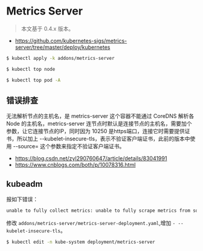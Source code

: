 # Metrics Server

> 本文基于 0.4.x 版本。

* https://github.com/kubernetes-sigs/metrics-server/tree/master/deploy/kubernetes

```bash
$ kubectl apply -k addons/metrics-server
```

```bash
$ kubectl top node

$ kubectl top pod -A
```

## 错误排查

无法解析节点的主机名，是 metrics-server 这个容器不能通过 CoreDNS 解析各 Node 的主机名，metrics-server 连节点时默认是连接节点的主机名，需要加个参数，让它连接节点的IP，同时因为 10250 是https端口，连接它时需要提供证书，所以加上 --kubelet-insecure-tls，表示不验证客户端证书，此前的版本中使用 --source= 这个参数来指定不验证客户端证书。

* https://blog.csdn.net/zyl290760647/article/details/83041991
* https://www.cnblogs.com/both/p/10078316.html

## kubeadm

报如下错误：

```bash
unable to fully collect metrics: unable to fully scrape metrics from source kubelet_summary:node1: unable to fetch metrics from Kubelet node1 (192.168.199.100): Get https://192.168.199.100:10250/stats/summary?only_cpu_and_memory=true: x509: cannot validate certificate for 192.168.199.100 because it doesn't contain any IP SANs
```

修改 `addons/metrics-server/metrics-server-deployment.yaml`,增加 `- --kubelet-insecure-tls`。

```bash
$ kubectl edit -n kube-system deployment/metrics-server
```
